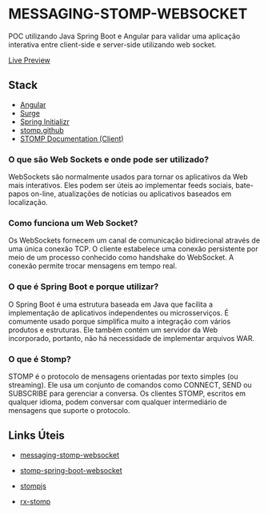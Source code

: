 # MESSAGING-STOMP-WEBSOCKET
POC utilizando Java Spring Boot e Angular para validar uma aplicação interativa entre client-side e server-side utilizando web socket.

[Live Preview](http://messaging-stomp-websocket.surge.sh)

## Stack

- [Angular](https://angular.io)
- [Surge](https://surge.sh)
- [Spring Initializr](https://start.spring.io)
- [stomp.github](https://stomp.github.io)
- [STOMP Documentation (Client)](https://stomp-js.github.io/stomp-websocket/codo/class/Client.html)

### O que são Web Sockets e onde pode ser utilizado?

WebSockets são normalmente usados para tornar os aplicativos da Web mais interativos. Eles podem ser úteis ao implementar feeds sociais, bate-papos on-line, atualizações de notícias ou aplicativos baseados em localização.

### Como funciona um Web Socket?

Os WebSockets fornecem um canal de comunicação bidirecional através de uma única conexão TCP. O cliente estabelece uma conexão persistente por meio de um processo conhecido como handshake do WebSocket. A conexão permite trocar mensagens em tempo real.

### O que é Spring Boot e porque utilizar?

O Spring Boot é uma estrutura baseada em Java que facilita a implementação de aplicativos independentes ou microsserviços. É comumente usado porque simplifica muito a integração com vários produtos e estruturas. Ele também contém um servidor da Web incorporado, portanto, não há necessidade de implementar arquivos WAR.

### O que é Stomp?

STOMP é o protocolo de mensagens orientadas por texto simples (ou streaming). Ele usa um conjunto de comandos como CONNECT, SEND ou SUBSCRIBE para gerenciar a conversa. Os clientes STOMP, escritos em qualquer idioma, podem conversar com qualquer intermediário de mensagens que suporte o protocolo.

## Links Úteis
- [messaging-stomp-websocket](https://spring.io/guides/gs/messaging-stomp-websocket)
- [stomp-spring-boot-websocket](https://www.toptal.com/java/stomp-spring-boot-websocket)

- [stompjs](https://github.com/stomp-js/stompjs)
- [rx-stomp](https://github.com/stomp-js/rx-stomp)
